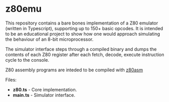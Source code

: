 # z80emu

This repository contains a bare bones implementation of a Z80 emulator (written in Typescript), supporting up to 150+ basic opcodes. It is intended to be an educational project to show how one would approach simulating the behaviour of an 8-bit microprocessor.

The simulator interface steps through a compiled binary and dumps the contents of each Z80 register after each fetch, decode, execute instruction cycle to the console.

Z80 assembly programs are inteded to be compiled with [z80asm](https://www.nongnu.org/z80asm/)

Files:
<br/>
* **z80.ts** - Core implementation. <br/>
* **main.ts** - Simulator interface.
